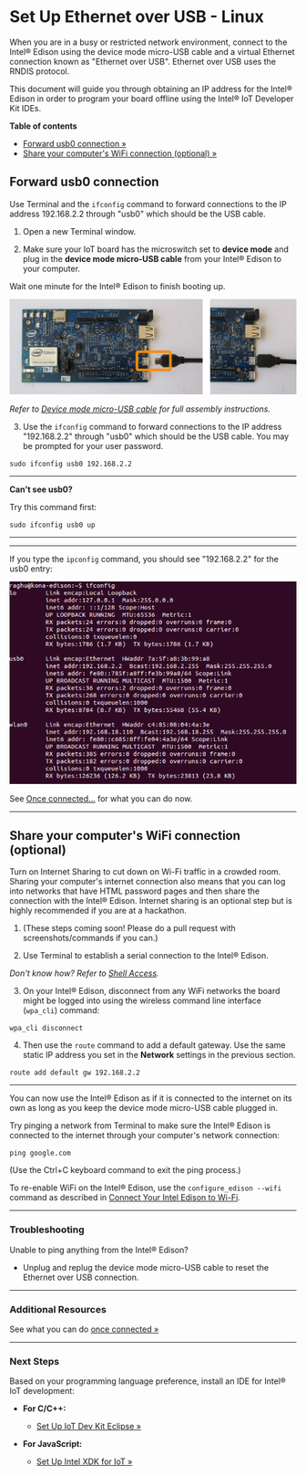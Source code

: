 # Set Up Ethernet over USB - Linux

When you are in a busy or restricted network environment, connect to the Intel® Edison using the device mode micro-USB cable and a virtual Ethernet connection known as "Ethernet over USB". Ethernet over USB uses the RNDIS protocol.

This document will guide you through obtaining an IP address for the Intel® Edison in order to program your board offline using the Intel® IoT Developer Kit IDEs.


**Table of contents**

* [Forward usb0 connection »](#forward-usb0-connection)
* [Share your computer's WiFi connection (optional) »](#share-your-computers-wifi-connection-optional)


## Forward usb0 connection

Use Terminal and the `ifconfig` command to forward connections to the IP address 192.168.2.2 through "usb0" which should be the USB cable.

1. Open a new Terminal window.

2. Make sure your IoT board has the microswitch set to **device mode** and plug in the **device mode micro-USB cable** from your Intel® Edison to your computer. 

  Wait one minute for the Intel® Edison to finish booting up.

  ![Micro-USB cable being plugged into the top micro-USB connector](/assembly/arduino_expansion_board/images/device_mode-usb_cable-before_after.png)

  _Refer to [Device mode micro-USB cable](/assembly/arduino_expansion_board/details-device_mode_cable.md) for full assembly instructions._

3. Use the `ifconfig` command to forward connections to the IP address "192.168.2.2" through "usb0" which should be the USB cable. You may be prompted for your user password.

  ```
  sudo ifconfig usb0 192.168.2.2
  ```

  ---

  **Can't see usb0?**

  Try this command first: 

  ```
  sudo ifconfig usb0 up
  ```

  ---

---

If you type the `ipconfig` command, you should see "192.168.2.2" for the usb0 entry:

![usb0 entry in Terminal](images/terminal-ipconfig_usb0.png)

See [Once connected...](/connectivity/ethernet_over_usb/shared/once_connected.md) for what you can do now.

---


## Share your computer's WiFi connection (optional)

Turn on Internet Sharing to cut down on Wi-Fi traffic in a crowded room. Sharing your computer's internet connection also means that you can log into networks that have HTML password pages and then share the connection with the Intel® Edison.
Internet sharing is an optional step but is highly recommended if you are at a hackathon.

1. (These steps coming soon! Please do a pull request with screenshots/commands if you can.)

2. Use Terminal to establish a serial connection to the Intel® Edison.

  _Don't know how? Refer to [Shell Access](/shell_access/linux/serial_connection.md)._

3. On your Intel® Edison, disconnect from any WiFi networks the board might be logged into using the wireless command line interface (`wpa_cli`) command:

  ```
  wpa_cli disconnect
  ```

4. Then use the `route` command to add a default gateway. Use the same static IP address you set in the **Network** settings in the previous section.

  ```
  route add default gw 192.168.2.2
  ```

---

You can now use the Intel® Edison as if it is connected to the internet on its own as long as you keep the device mode micro-USB cable plugged in.

Try pinging a network from Terminal to make sure the Intel® Edison is connected to the internet through your computer's network connection:

```
ping google.com
```

(Use the Ctrl+C keyboard command to exit the ping process.)

To re-enable WiFi on the Intel® Edison, use the `configure_edison --wifi` command as described in [Connect Your Intel Edison to Wi-Fi](/connectivity/wifi/connect.md).

---

### Troubleshooting 

Unable to ping anything from the Intel® Edison?

* Unplug and replug the device mode micro-USB cable to reset the Ethernet over USB connection.

---

### Additional Resources

See what you can do [once connected »](/connectivity/ethernet_over_usb/shared/once_connected.md)

---

### Next Steps

Based on your programming language preference, install an IDE for Intel® IoT development:

* **For C/C++:**
  * [Set Up IoT Dev Kit Eclipse »](/ide_setup-eclipse/setup.md)

* **For JavaScript:**
  * [Set Up Intel XDK for IoT »](/ide_setup-xdk/setup.md)


